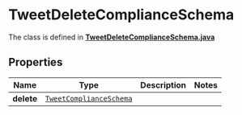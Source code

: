 

# TweetDeleteComplianceSchema

The class is defined in **[TweetDeleteComplianceSchema.java](../../src/main/java/example/micronaut/model/TweetDeleteComplianceSchema.java)**

## Properties

Name | Type | Description | Notes
------------ | ------------- | ------------- | -------------
**delete** | [`TweetComplianceSchema`](TweetComplianceSchema.md) |  | 




